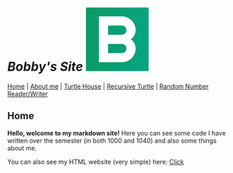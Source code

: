 # _Bobby's Site_ ![Icon](PageIcon.png)

[Home](README.md) | [About me](About.md) | [Turtle House](House.md) | [Recursive Turtle](Recursive.md) | [Random Number Reader/Writer](Numbers.md)

## Home

**Hello, welcome to my markdown site!** Here you can see some code I have written over the semester (in both 1000 and 1040) and also some things about me.

You can also see my HTML website (very simple) here: [Click](https://bobbyd100.com)
